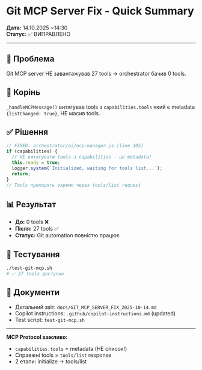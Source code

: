 # Git MCP Server Fix - Quick Summary

**Дата:** 14.10.2025 ~14:30  
**Статус:** ✅ ВИПРАВЛЕНО  

---

## 🎯 Проблема

Git MCP server НЕ завантажував 27 tools → orchestrator бачив 0 tools.

## 🔧 Корінь

`_handleMCPMessage()` витягував tools з `capabilities.tools` який є metadata `{listChanged: true}`, НЕ масив tools.

## ✅ Рішення

```javascript
// FIXED: orchestrator/ai/mcp-manager.js (line 105)
if (capabilities) {
  // НЕ витягувати tools з capabilities - це metadata!
  this.ready = true;
  logger.system(`Initialized, waiting for tools list...`);
  return;
}
// Tools приходять окремо через tools/list request
```

## 📊 Результат

- **До:** 0 tools ❌
- **Після:** 27 tools ✅
- **Статус:** Git automation повністю працює

## 🧪 Тестування

```bash
./test-git-mcp.sh
# ✅ 27 tools доступно
```

## 🔗 Документи

- Детальний звіт: `docs/GIT_MCP_SERVER_FIX_2025-10-14.md`
- Copilot instructions: `.github/copilot-instructions.md` (updated)
- Test script: `test-git-mcp.sh`

---

**MCP Protocol важливо:**
- `capabilities.tools` = metadata (НЕ список!)
- Справжні tools = `tools/list` response
- 2 етапи: initialize → tools/list
